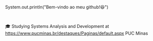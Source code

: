 System.out.println("Bem-vindo ao meu github!😆")

<br>

🎓 Studying Systems Analysis and Development at <link>https://www.pucminas.br/destaques/Paginas/default.aspx<link> PUC Minas
